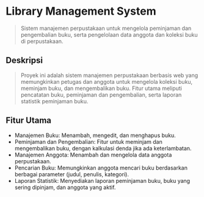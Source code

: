 # Library Management System
> Sistem manajemen perpustakaan untuk mengelola peminjaman dan pengembalian buku, serta pengelolaan data anggota dan koleksi buku di perpustakaan.

## Deskripsi
> Proyek ini adalah sistem manajemen perpustakaan berbasis web yang memungkinkan petugas dan anggota untuk mengelola koleksi buku, meminjam buku, dan mengembalikan buku. Fitur utama meliputi pencatatan buku, peminjaman dan pengembalian, serta laporan statistik peminjaman buku.

## Fitur Utama
* Manajemen Buku: Menambah, mengedit, dan menghapus buku.
* Peminjaman dan Pengembalian: Fitur untuk meminjam dan mengembalikan buku, dengan kalkulasi denda jika ada keterlambatan.
* Manajemen Anggota: Menambah dan mengelola data anggota perpustakaan.
* Pencarian Buku: Memungkinkan anggota mencari buku berdasarkan berbagai parameter (judul, penulis, kategori).
* Laporan Statistik: Menyediakan laporan peminjaman buku, buku yang sering dipinjam, dan anggota yang aktif.
